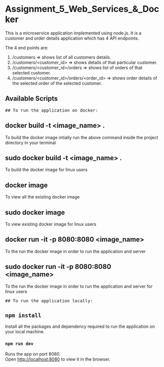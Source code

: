 # Assignment_5_Web_Services_&_Docker

This is a microservice application implemented using node.js. It is a customer and order details application which has 4 API endpoints. 

The 4 end points are:
1. /customers => shows list of all customers details.
2. /customers/<customer_id> => shows details of that particular customer.
3. /customers/<customer_id>/orders => shows list of orders of that selected customer.
4. /customers/<customer_id>/orders/<order_id> => shows order details of the selected order of the selected customer.

## Available Scripts

<kbd> 
  ## To run the application on docker: 
</kbd>

## docker build -t <image_name> .

To build the docker image intially run the above command inside the project directory in your terminal

## sudo docker build -t <image_name> .

To build the docker image for linux users

## docker image

To view all the existing docker image

## sudo docker image

To view existing docker image for linux users

## docker run -it -p 8080:8080 <image_name>

To the run the docker image in order to run the application and server

## sudo docker run -it -p 8080:8080 <image_name>

To the run the docker image in order to run the application and server for linux users


  <kbd> 
  ## To run the application locally: 
</kbd>

## `npm install`

Install all the packages and dependency required to run the application on your local machine.

### `npm run dev`

Runs the app on port 8080.\
Open [http://localhost:8080](http://localhost:8080) to view it in the browser.

